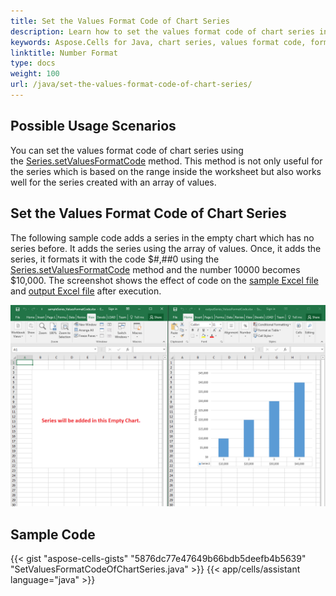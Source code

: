 ```yaml
---
title: Set the Values Format Code of Chart Series
description: Learn how to set the values format code of chart series in Aspose.Cells for Java. Our guide will help you understand how to format your chart series data using the appropriate format code, allowing you to present your data accurately and professionally.
keywords: Aspose.Cells for Java, chart series, values format code, formatting, data presentation, accuracy, professionalism.
linktitle: Number Format
type: docs
weight: 100
url: /java/set-the-values-format-code-of-chart-series/
---
```


## **Possible Usage Scenarios**
You can set the values format code of chart series using the [Series.setValuesFormatCode](https://reference.aspose.com/cells/java/com.aspose.cells/series/#setValuesFormatCode-java.lang.String-) method. This method is not only useful for the series which is based on the range inside the worksheet but also works well for the series created with an array of values.
## **Set the Values Format Code of Chart Series**
The following sample code adds a series in the empty chart which has no series before. It adds the series using the array of values. Once, it adds the series, it formats it with the code $#,##0 using the [Series.setValuesFormatCode](https://reference.aspose.com/cells/java/com.aspose.cells/series/#setValuesFormatCode-java.lang.String-) method and the number 10000 becomes $10,000. The screenshot shows the effect of code on the [sample Excel file](51740712.xlsx) and [output Excel file](51740713.xlsx) after execution.

![todo:image_alt_text](set-the-values-format-code-of-chart-series_1.png)
## **Sample Code**
{{< gist "aspose-cells-gists" "5876dc77e47649b66bdb5deefb4b5639" "SetValuesFormatCodeOfChartSeries.java" >}}
{{< app/cells/assistant language="java" >}}